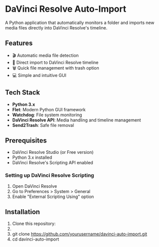 # DaVinci Resolve Auto-Import

A Python application that automatically monitors a folder and imports new media files directly into DaVinci Resolve's timeline.

## Features

- 🎬 Automatic media file detection
- 🎯 Direct import to DaVinci Resolve timeline
- 🗑️ Quick file management with trash option
- 💻 Simple and intuitive GUI

## Tech Stack

- **Python 3.x**
- **Flet**: Modern Python GUI framework
- **Watchdog**: File system monitoring
- **DaVinci Resolve API**: Media handling and timeline management
- **Send2Trash**: Safe file removal

## Prerequisites

- DaVinci Resolve Studio (or Free version)
- Python 3.x installed
- DaVinci Resolve's Scripting API enabled

### Setting up DaVinci Resolve Scripting

1. Open DaVinci Resolve
2. Go to Preferences > System > General
3. Enable "External Scripting Using" option

## Installation

1. Clone this repository:
2. 
3. git clone https://github.com/yourusername/davinci-auto-import.git
4. cd davinci-auto-import
